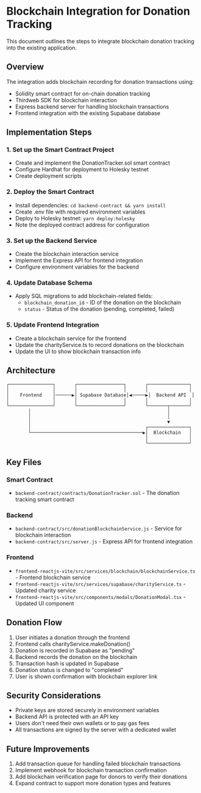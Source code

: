 # Blockchain Integration for Donation Tracking

This document outlines the steps to integrate blockchain donation tracking into the existing application.

## Overview

The integration adds blockchain recording for donation transactions using:
- Solidity smart contract for on-chain donation tracking
- Thirdweb SDK for blockchain interaction
- Express backend server for handling blockchain transactions
- Frontend integration with the existing Supabase database

## Implementation Steps

### 1. Set up the Smart Contract Project

- Create and implement the DonationTracker.sol smart contract
- Configure Hardhat for deployment to Holesky testnet
- Create deployment scripts

### 2. Deploy the Smart Contract

- Install dependencies: `cd backend-contract && yarn install`
- Create .env file with required environment variables
- Deploy to Holesky testnet: `yarn deploy:holesky`
- Note the deployed contract address for configuration

### 3. Set up the Backend Service

- Create the blockchain interaction service
- Implement the Express API for frontend integration
- Configure environment variables for the backend

### 4. Update Database Schema

- Apply SQL migrations to add blockchain-related fields:
  - `blockchain_donation_id` - ID of the donation on the blockchain
  - `status` - Status of the donation (pending, completed, failed)

### 5. Update Frontend Integration

- Create a blockchain service for the frontend
- Update the charityService.ts to record donations on the blockchain
- Update the UI to show blockchain transaction info

## Architecture

```
┌────────────────┐       ┌─────────────────┐       ┌───────────────┐
│                │       │                 │       │               │
│    Frontend    │──────▶│ Supabase Database│◀─────▶│  Backend API  │
│                │       │                 │       │               │
└────────────────┘       └─────────────────┘       └───────┬───────┘
        │                                                  │
        │                                                  │
        │                                                  ▼
        │                                          ┌───────────────┐
        └─────────────────────────────────────────▶│  Blockchain   │
                                                   │               │
                                                   └───────────────┘
```

## Key Files

### Smart Contract
- `backend-contract/contracts/DonationTracker.sol` - The donation tracking smart contract

### Backend
- `backend-contract/src/donationBlockchainService.js` - Service for blockchain interaction
- `backend-contract/src/server.js` - Express API for frontend integration

### Frontend
- `frontend-reactjs-vite/src/services/blockchain/blockchainService.ts` - Frontend blockchain service
- `frontend-reactjs-vite/src/services/supabase/charityService.ts` - Updated charity service
- `frontend-reactjs-vite/src/components/modals/DonationModal.tsx` - Updated UI component

## Donation Flow

1. User initiates a donation through the frontend
2. Frontend calls charityService.makeDonation()
3. Donation is recorded in Supabase as "pending"
4. Backend records the donation on the blockchain
5. Transaction hash is updated in Supabase
6. Donation status is changed to "completed"
7. User is shown confirmation with blockchain explorer link

## Security Considerations

- Private keys are stored securely in environment variables
- Backend API is protected with an API key
- Users don't need their own wallets or to pay gas fees
- All transactions are signed by the server with a dedicated wallet

## Future Improvements

1. Add transaction queue for handling failed blockchain transactions
2. Implement webhook for blockchain transaction confirmation
3. Add blockchain verification page for donors to verify their donations
4. Expand contract to support more donation types and features 
